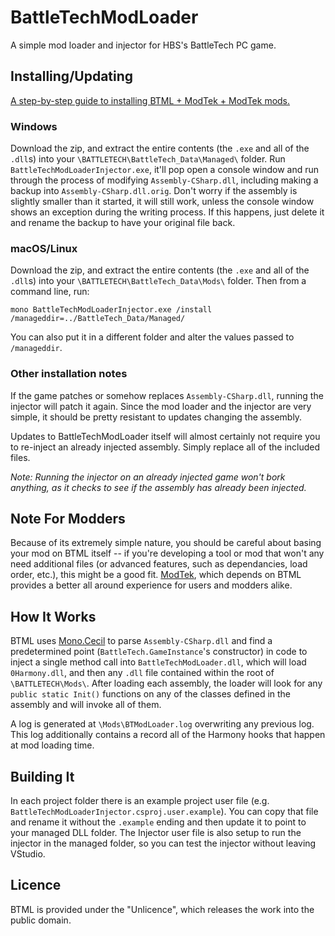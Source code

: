 # BattleTechModLoader

A simple mod loader and injector for HBS's BattleTech PC game.

## Installing/Updating

[A step-by-step guide to installing BTML + ModTek + ModTek mods.](https://github.com/BattleTechModders/ModTek/wiki/The-Drop-Dead-Simple-Guide-to-Installing-BTML-&-ModTek-&-ModTek-mods)

### Windows
Download the zip, and extract the entire contents (the `.exe` and all of the `.dll`s) into your `\BATTLETECH\BattleTech_Data\Managed\` folder. Run `BattleTechModLoaderInjector.exe`, it'll pop open a console window and run through the process of modifying `Assembly-CSharp.dll`, including making a backup into `Assembly-CSharp.dll.orig`. Don't worry if the assembly is slightly smaller than it started, it will still work, unless the console window shows an exception during the writing process. If this happens, just delete it and rename the backup to have your original file back.

### macOS/Linux
Download the zip, and extract the entire contents (the `.exe` and all of the `.dll`s) into your `\BATTLETECH\BattleTech_Data\Mods\` folder. Then from a command line, run:

```
mono BattleTechModLoaderInjector.exe /install /manageddir=../BattleTech_Data/Managed/
```

You can also put it in a different folder and alter the values passed to `/manageddir`.

### Other installation notes

If the game patches or somehow replaces `Assembly-CSharp.dll`, running the injector will patch it again. Since the mod loader and the injector are very simple, it should be pretty resistant to updates changing the assembly.

Updates to BattleTechModLoader itself will almost certainly not require you to re-inject an already injected assembly. Simply replace all of the included files.

*Note: Running the injector on an already injected game won't bork anything, as it checks to see if the assembly has already been injected.*

## Note For Modders

Because of its extremely simple nature, you should be careful about basing your mod on BTML itself -- if you're developing a tool or mod that won't any need additional files (or advanced features, such as dependancies, load order, etc.), this might be a good fit. [ModTek](https://github.com/BattleTechModders/ModTek/), which depends on BTML provides a better all around experience for users and modders alike. 

## How It Works

BTML uses [Mono.Cecil](https://github.com/jbevain/cecil) to parse `Assembly-CSharp.dll` and find a predetermined point (`BattleTech.GameInstance`'s constructor) in code to inject a single method call into `BattleTechModLoader.dll`, which will load `0Harmony.dll`, and then any `.dll` file contained within the root of `\BATTLETECH\Mods\`. After loading each assembly, the loader will look for any `public static Init()` functions on any of the classes defined in the assembly and will invoke all of them.

A log is generated at `\Mods\BTModLoader.log` overwriting any previous log. This log additionally contains a record all of the Harmony hooks that happen at mod loading time.

## Building It
In each project folder there is an example project user file (e.g. `BattleTechModLoaderInjector.csproj.user.example`). You can copy that file and rename it without the `.example` ending and then update it to point to your managed DLL folder. The Injector user file is also setup to run the injector in the managed folder, so you can test the injector without leaving VStudio.

## Licence

BTML is provided under the "Unlicence", which releases the work into the public domain.
